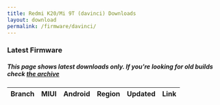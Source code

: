 ```yaml
---
title: Redmi K20/Mi 9T (davinci) Downloads
layout: download
permalink: /firmware/davinci/
---
```


### Latest Firmware
##### This page shows latest downloads only. If you're looking for old builds check [the archive](/archive/firmware/davinci/)


<div class="table-responsive-md" id="table-wrapper">
<table id="firmware" class="compact table table-striped table-hover table-sm">
    <thead class="thead-dark">
        <tr>
            <th>Branch</th>
            <th>MIUI</th>
            <th>Android</th>
            <th>Region</th>
            <th>Updated</th>
            <th>Link</th>
        </tr>
    </thead>
    <script>loadFirmwareDownloads('davinci', 'latest')</script>
</table>
</div>
